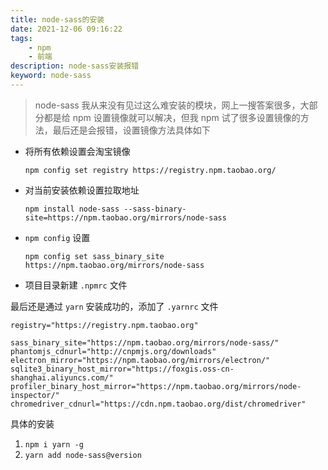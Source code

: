 ```yaml
---
title: node-sass的安装
date: 2021-12-06 09:16:22
tags:
    - npm
    - 前端
description: node-sass安装报错
keyword: node-sass
---
```


> node-sass 我从来没有见过这么难安装的模块，网上一搜答案很多，大部分都是给 npm 设置镜像就可以解决，但我 npm 试了很多设置镜像的方法，最后还是会报错，设置镜像方法具体如下
<!--more-->
- 将所有依赖设置会淘宝镜像

  `npm config set registry https://registry.npm.taobao.org/`

- 对当前安装依赖设置拉取地址

  `npm install node-sass --sass-binary-site=https://npm.taobao.org/mirrors/node-sass`

- `npm config` 设置

  `npm config set sass_binary_site https://npm.taobao.org/mirrors/node-sass`

- 项目目录新建 `.npmrc` 文件

最后还是通过 `yarn` 安装成功的，添加了 `.yarnrc` 文件

```
registry="https://registry.npm.taobao.org"

sass_binary_site="https://npm.taobao.org/mirrors/node-sass/"
phantomjs_cdnurl="http://cnpmjs.org/downloads"
electron_mirror="https://npm.taobao.org/mirrors/electron/"
sqlite3_binary_host_mirror="https://foxgis.oss-cn-shanghai.aliyuncs.com/"
profiler_binary_host_mirror="https://npm.taobao.org/mirrors/node-inspector/"
chromedriver_cdnurl="https://cdn.npm.taobao.org/dist/chromedriver"

```

具体的安装

1. `npm i yarn -g`
2. `yarn add node-sass@version`